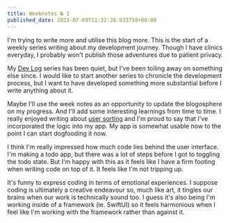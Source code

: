 ```yaml
---
title: Weeknotes № 1
published_date: 2023-07-09T11:32:28.033758+00:00
---
```


I'm trying to write more and utilise this blog more. This is the start of a weekly series writing about my development journey. Though I have clinics everyday, I probably won't publish those adventures due to patient privacy.

My [Dev Log](https://slowlearner.quest/dev-log-5/) series has been quiet, but I've been toiling away on something else since. I would like to start another series to chronicle the development process, but I want to have developed something more substantial before I write anything about it.

Maybe I'll use the week notes as an opportunity to update the blogosphere on my progress. And I'll add some interesting learnings from time to time. I really enjoyed writing about [user sorting](https://slowlearner.quest/user-sorting-in-swift-and-core-data/) and I'm proud to say that I've incorporated the logic into my app. My app is somewhat usable now to the point I can start dogfooding it now.

I think I'm really impressed how much code lies behind the user interface. I'm making a todo app, but there was a lot of steps before I got to toggling the todo state. But I'm happy with this as it feels like I have a firm footing when writing code on top of it. It feels like I'm not tripping up.

It's funny to express coding in terms of emotional experiences. I suppose coding is ultimately a creative endeavour so, much like art, it tingles our brains when our work is technically sound too. I guess it's also being I'm working inside of a framework (ie. SwiftUI) so it feels harmonious when I feel like I'm working with the framework rather than against it.
